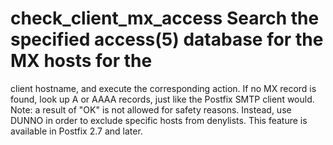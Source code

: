 # check_client_mx_access Search the specified access(5) database for the MX hosts for the
client hostname, and execute the corresponding action.  If no MX
record is found, look up A or AAAA records, just like the Postfix
SMTP client would. Note: a result
of "OK" is not allowed for safety reasons. Instead, use DUNNO in order
to exclude specific hosts from denylists.  This feature is available
in Postfix 2.7 and later.  